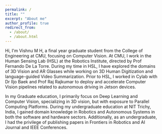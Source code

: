 ```yaml
---
permalink: /
title: ""
excerpt: "About me"
author_profile: true
redirect_from: 
  - /about/
  - /about.html
---
```


Hi, I'm Vishnu M H, a final year graduate student from the College of Engineering at CMU, focusing on Computer Vision. At CMU, I work in the Human Sensing Lab (HSL) at the Robotics Institute, directed by Prof Fernando De La Torre. During my time in HSL, I have explored the domains of 3D Vision and AR Glasses while working on 3D Human Digitization and language-guided Video Summarization. Prior to HSL, I worked in Cylab with Dr Iljo Baek and Prof Raj Rajkumar to deploy and accelerate Computer Vision pipelines related to autonomous driving in Jetson devices.

In my Graduate education, I primarily focus on Deep Learning and Computer Vision, specializing in 3D vision, but with exposure to Parallel Computing Platforms. During my undergraduate education at NIT Trichy, India, I gained domain knowledge in Robotics and Autonomous Systems in both the software and hardware sectors. Additionally, as an undergraduate, I had the privilege of publishing papers in Frontiers in Robotics and AI Journal and IEEE Conferences.


